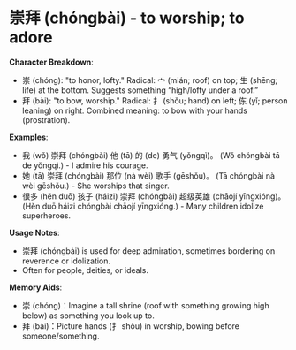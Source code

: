 # **崇拜 (chóngbài) - to worship; to adore**

**Character Breakdown**:  
- 崇 (chóng): "to honor, lofty." Radical: 宀 (mián; roof) on top; 生 (shēng; life) at the bottom. Suggests something “high/lofty under a roof.”  
- 拜 (bài): "to bow, worship." Radical: 扌 (shǒu; hand) on left; 㑈 (yǐ; person leaning) on right. Combined meaning: to bow with your hands (prostration).

**Examples**:  
- 我 (wǒ) 崇拜 (chóngbài) 他 (tā) 的 (de) 勇气 (yǒngqì)。 (Wǒ chóngbài tā de yǒngqì.) - I admire his courage.  
- 她 (tā) 崇拜 (chóngbài) 那位 (nà wèi) 歌手 (gēshǒu)。 (Tā chóngbài nà wèi gēshǒu.) - She worships that singer.  
- 很多 (hěn duō) 孩子 (háizi) 崇拜 (chóngbài) 超级英雄 (chāojí yīngxióng)。 (Hěn duō háizi chóngbài chāojí yīngxióng.) - Many children idolize superheroes.

**Usage Notes**:  
- 崇拜 (chóngbài) is used for deep admiration, sometimes bordering on reverence or idolization.  
- Often for people, deities, or ideals.

**Memory Aids**:  
- 崇 (chóng)：Imagine a tall shrine (roof with something growing high below) as something you look up to.  
- 拜 (bài)：Picture hands (扌 shǒu) in worship, bowing before someone/something.